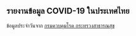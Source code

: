 ## รายงานข้อมูล COVID-19 ในประเทศไทย
ข้อมูลประจำวันจาก [กรมควบคุมโรค กระทรวงสาธารณสุข](https://data.go.th/dataset/covid-19-daily)